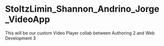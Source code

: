 # StoltzLimin_Shannon_Andrino_Jorge_VideoApp

This will be our custom Video Player collab between Authoring 2 and Web Development 3
